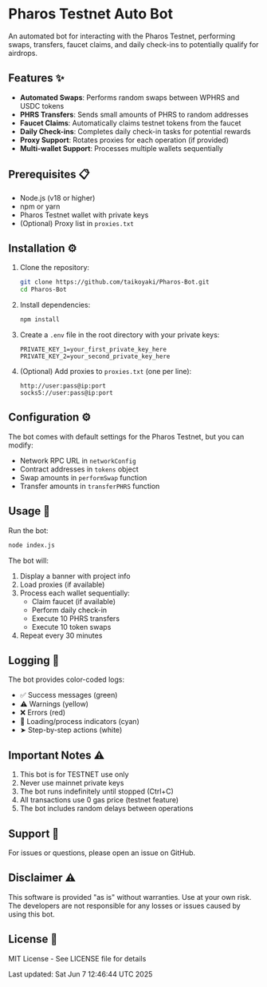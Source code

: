 # Pharos Testnet Auto Bot

An automated bot for interacting with the Pharos Testnet, performing swaps, transfers, faucet claims, and daily check-ins to potentially qualify for airdrops.

## Features ✨

- **Automated Swaps**: Performs random swaps between WPHRS and USDC tokens
- **PHRS Transfers**: Sends small amounts of PHRS to random addresses
- **Faucet Claims**: Automatically claims testnet tokens from the faucet
- **Daily Check-ins**: Completes daily check-in tasks for potential rewards
- **Proxy Support**: Rotates proxies for each operation (if provided)
- **Multi-wallet Support**: Processes multiple wallets sequentially

## Prerequisites 📋

- Node.js (v18 or higher)
- npm or yarn
- Pharos Testnet wallet with private keys
- (Optional) Proxy list in `proxies.txt`

## Installation ⚙️

1. Clone the repository:
   ```bash
   git clone https://github.com/taikoyaki/Pharos-Bot.git
   cd Pharos-Bot
   ```

2. Install dependencies:
   ```bash
   npm install
   ```

3. Create a `.env` file in the root directory with your private keys:
   ```
   PRIVATE_KEY_1=your_first_private_key_here
   PRIVATE_KEY_2=your_second_private_key_here
   ```

4. (Optional) Add proxies to `proxies.txt` (one per line):
   ```
   http://user:pass@ip:port
   socks5://user:pass@ip:port
   ```

## Configuration ⚙️

The bot comes with default settings for the Pharos Testnet, but you can modify:

- Network RPC URL in `networkConfig`
- Contract addresses in `tokens` object
- Swap amounts in `performSwap` function
- Transfer amounts in `transferPHRS` function

## Usage 🚀

Run the bot:
```bash
node index.js
```

The bot will:
1. Display a banner with project info
2. Load proxies (if available)
3. Process each wallet sequentially:
   - Claim faucet (if available)
   - Perform daily check-in
   - Execute 10 PHRS transfers
   - Execute 10 token swaps
4. Repeat every 30 minutes

## Logging 📝

The bot provides color-coded logs:
- ✅ Success messages (green)
- ⚠️ Warnings (yellow)
- ❌ Errors (red)
- 🔄 Loading/process indicators (cyan)
- ➤ Step-by-step actions (white)

## Important Notes ⚠️

1. This bot is for TESTNET use only
2. Never use mainnet private keys
3. The bot runs indefinitely until stopped (Ctrl+C)
4. All transactions use 0 gas price (testnet feature)
5. The bot includes random delays between operations

## Support 💬

For issues or questions, please open an issue on GitHub.

## Disclaimer ⚠️

This software is provided "as is" without warranties. Use at your own risk. The developers are not responsible for any losses or issues caused by using this bot.

## License 📄

MIT License - See LICENSE file for details

Last updated: Sat Jun  7 12:46:44 UTC 2025
